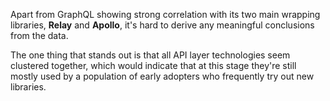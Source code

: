 Apart from GraphQL showing strong correlation with its two main wrapping libraries, **Relay** and **Apollo**, it's hard to derive any meaningful conclusions from the data. 

The one thing that stands out is that all API layer technologies seem clustered together, which would indicate that at this stage they're still mostly used by a population of early adopters who frequently try out new libraries. 